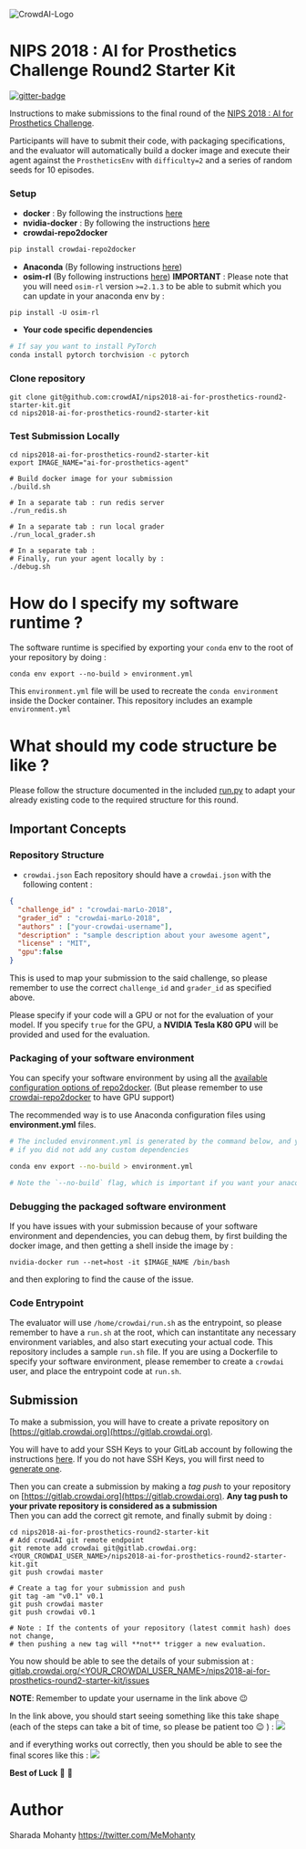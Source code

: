 ![CrowdAI-Logo](https://github.com/crowdAI/crowdai/raw/master/app/assets/images/misc/crowdai-logo-smile.svg?sanitize=true)
# NIPS 2018 : AI for Prosthetics Challenge Round2 Starter Kit
[![gitter-badge](https://badges.gitter.im/crowdAI/NIPS-Learning-To-Run-Challenge.png)](https://gitter.im/crowdAI/NIPS-Learning-To-Run-Challenge)   

Instructions to make submissions to the final round of the [NIPS 2018 : AI for  Prosthetics Challenge](https://www.crowdai.org/challenges/nips-2018-ai-for-prosthetics-challenge).

Participants will have to submit their code, with packaging specifications, and the evaluator will automatically build a docker image and execute their agent against the `ProstheticsEnv` with `difficulty=2` and a series of random seeds for 10 episodes.

### Setup
* **docker** : By following the instructions [here](https://docs.docker.com/install/linux/docker-ce/ubuntu/)
* **nvidia-docker** : By following the instructions [here](https://github.com/nvidia/nvidia-docker/wiki/Installation-(version-2.0))
* **crowdai-repo2docker**
```sh
pip install crowdai-repo2docker
```
* **Anaconda** (By following instructions [here](https://www.anaconda.com/download)) 
* **osim-rl** (By following instructions [here](http://github.com/stanfordnmbl/osim-rl/))
**IMPORTANT** : Please note that you will need `osim-rl` version `>=2.1.3` to be able to submit which you can update in your anaconda env by :
```
pip install -U osim-rl
```
* **Your code specific dependencies**
```sh
# If say you want to install PyTorch
conda install pytorch torchvision -c pytorch
```

### Clone repository 
```
git clone git@github.com:crowdAI/nips2018-ai-for-prosthetics-round2-starter-kit.git
cd nips2018-ai-for-prosthetics-round2-starter-kit
```

### Test Submission Locally
```
cd nips2018-ai-for-prosthetics-round2-starter-kit
export IMAGE_NAME="ai-for-prosthetics-agent"

# Build docker image for your submission
./build.sh

# In a separate tab : run redis server 
./run_redis.sh 

# In a separate tab : run local grader 
./run_local_grader.sh

# In a separate tab :
# Finally, run your agent locally by :
./debug.sh
```

# How do I specify my software runtime ?
The software runtime is specified by exporting your `conda` env to the root 
of your repository by doing : 
```
conda env export --no-build > environment.yml
```
This `environment.yml` file will be used to recreate the `conda environment` inside the Docker container.
This repository includes an example `environment.yml`

# What should my code structure be like ?

Please follow the structure documented in the included [run.py](https://github.com/crowdAI/nips2018-ai-for-prosthetics-round2-starter-kit/blob/master/run.py) to adapt 
your already existing code to the required structure for this round.

## Important Concepts

### Repository Structure
* `crowdai.json`
  Each repository should have a `crowdai.json` with the following content : 
```json
{
  "challenge_id" : "crowdai-marLo-2018",
  "grader_id" : "crowdai-marLo-2018",
  "authors" : ["your-crowdai-username"],
  "description" : "sample description about your awesome agent",
  "license" : "MIT",
  "gpu":false
}
```
This is used to map your submission to the said challenge, so please remember to use the correct `challenge_id` and `grader_id` as specified above.

Please specify if your code will a GPU or not for the evaluation of your model. If you specify `true` for the GPU, a **NVIDIA Tesla K80 GPU** will be provided and used for the evaluation.

### Packaging of your software environment
You can specify your software environment by using all the [available configuration options of repo2docker](https://repo2docker.readthedocs.io/en/latest/config_files.html). (But please remember to use [crowdai-repo2docker](https://pypi.org/project/crowdai-repo2docker/) to have GPU support)   

The recommended way is to use Anaconda configuration files using **environment.yml** files.

```sh 
# The included environment.yml is generated by the command below, and you do not need to run it again 
# if you did not add any custom dependencies

conda env export --no-build > environment.yml

# Note the `--no-build` flag, which is important if you want your anaconda env to be replicable across all 
```

### Debugging the packaged software environment

If you have issues with your submission because of your software environment and dependencies, you can debug them, by first building the docker image, and then getting a shell inside the image by : 
```
nvidia-docker run --net=host -it $IMAGE_NAME /bin/bash 
```
and then exploring to find the cause of the issue.

### Code Entrypoint
The evaluator will use `/home/crowdai/run.sh` as the entrypoint, so please remember to have a `run.sh` at the root, which can instantitate any necessary environment variables, and also start executing your actual code. This repository includes a sample `run.sh` file.
If you are using a Dockerfile to specify your software environment, please remember to create a `crowdai` user, and place the entrypoint code at `run.sh`.

## Submission 
To make a submission, you will have to create a private repository on [https://gitlab.crowdai.org](https://gitlab.crowdai.org).

You will have to add your SSH Keys to your GitLab account by following the instructions [here](https://docs.gitlab.com/ee/gitlab-basics/create-your-ssh-keys.html).
If you do not have SSH Keys, you will first need to [generate one](https://docs.gitlab.com/ee/ssh/README.html#generating-a-new-ssh-key-pair).

Then you can create a submission by making a *tag push* to your repository on [https://gitlab.crowdai.org](https://gitlab.crowdai.org). **Any tag push to your private repository is considered as a submission**   
Then you can add the correct git remote, and finally submit by doing : 

```
cd nips2018-ai-for-prosthetics-round2-starter-kit
# Add crowdAI git remote endpoint
git remote add crowdai git@gitlab.crowdai.org:<YOUR_CROWDAI_USER_NAME>/nips2018-ai-for-prosthetics-round2-starter-kit.git
git push crowdai master

# Create a tag for your submission and push
git tag -am "v0.1" v0.1
git push crowdai master
git push crowdai v0.1

# Note : If the contents of your repository (latest commit hash) does not change, 
# then pushing a new tag will **not** trigger a new evaluation.
```
You now should be able to see the details of your submission at : 
[gitlab.crowdai.org/<YOUR_CROWDAI_USER_NAME>/nips2018-ai-for-prosthetics-round2-starter-kit/issues](gitlab.crowdai.org/<YOUR_CROWDAI_USER_NAME>/nips2018-ai-for-prosthetics-round2-starter-kit/issues)

**NOTE**: Remember to update your username in the link above :wink:

In the link above, you should start seeing something like this take shape (each of the steps can take a bit of time, so please be patient too :wink: ) : 
![](https://i.imgur.com/Kc7M8zH.png)

and if everything works out correctly, then you should be able to see the final scores like this : 
![](https://i.imgur.com/9RT2jFi.png)

**Best of Luck** :tada: :tada:


# Author 
Sharada Mohanty <https://twitter.com/MeMohanty>
